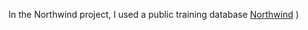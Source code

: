 In the Northwind project, I used a public training database [Northwind](https://raw.githubusercontent.com/microsoft/sql-server-samples/master/samples/databases/northwind-pubs/instnwnd.sql)
)
